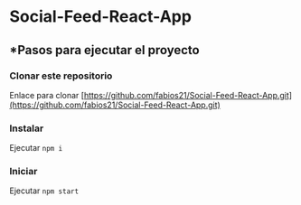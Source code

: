 # Social-Feed-React-App

## *Pasos para ejecutar el proyecto

### Clonar este repositorio

Enlace para clonar [https://github.com/fabios21/Social-Feed-React-App.git](https://github.com/fabios21/Social-Feed-React-App.git)

### Instalar

Ejecutar `npm i`

### Iniciar

Ejecutar `npm start`
